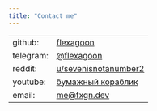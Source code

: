```yaml
---
title: "Contact me"
---
```


|           |                                                                           |
| --------- | ------------------------------------------------------------------------- |
| github:   | [flexagoon](https://github.com/flexagoon)                                 |
| telegram: | [@flexagoon](https://t.me/flexagoon)                                      |
| reddit:   | [u/sevenisnotanumber2](https://reddit.com/u/sevenisnotanumber2)           |
| youtube:  | [бумажный кораблик](https://youtube.com/channel/UCT_zuaWs6SitJF2lvuHO7xw) |
| email:    | me@fxgn.dev
